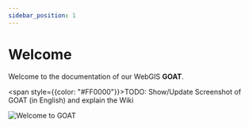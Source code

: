 ```yaml
---
sidebar_position: 1
---
```


# Welcome

Welcome to the documentation of our WebGIS **GOAT**. 

<span style={{color: "#FF0000"}}>TODO: Show/Update Screenshot of GOAT (in English) and explain the Wiki</span>

![Welcome to GOAT](/img/welcome/welcome.png "Geo Open Accessibility Tool - GOAT")